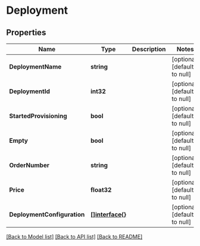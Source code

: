 # Deployment

## Properties
Name | Type | Description | Notes
------------ | ------------- | ------------- | -------------
**DeploymentName** | **string** |  | [optional] [default to null]
**DeploymentId** | **int32** |  | [optional] [default to null]
**StartedProvisioning** | **bool** |  | [optional] [default to null]
**Empty** | **bool** |  | [optional] [default to null]
**OrderNumber** | **string** |  | [optional] [default to null]
**Price** | **float32** |  | [optional] [default to null]
**DeploymentConfiguration** | [**[]interface{}**](interface{}.md) |  | [optional] [default to null]

[[Back to Model list]](../README.md#documentation-for-models) [[Back to API list]](../README.md#documentation-for-api-endpoints) [[Back to README]](../README.md)


